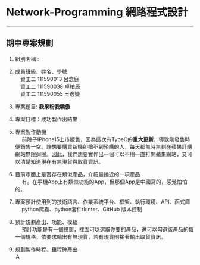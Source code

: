 # Network-Programming 網路程式設計
---
## 期中專案規劃

1. 組別名稱 : 

2. 成員班級、姓名、學號 \
    &emsp;資工二 111590013 呂念庭 \
    &emsp;資工二 111590038 卓柏辰 \
    &emsp;資工二 111590055 王逸婕

3. 專案題目: **我果粉我驕傲**

4. 專案目標：成功製作出結果 

5. 專案製作動機  
    &emsp; 前陣子IPhone15上市販售，因為這次有TypeC的**重大更新**，導致剛發售時便銷售一空。許想要購買新機卻搶不到預購的人，每天都無時無刻在蘋果訂購網站無限迴圈。因此，我們想要實作出一個可以不用一直打開蘋果網站，又可以清楚知道現在有無現貨與取貨資訊。

6. 目前市面上是否存在類似產品，介紹最接近的一項產品\
    &emsp; 有。在手機App上有類似功能的App，但那個App是中國寫的，感覺怕怕的。

7. 專案預計使用到的技術語言、作業系統平台、框架、執行環境、API、函式庫 \
    &emsp; python爬蟲、python套件tkinter、GitHub
    版本控制

8. 預計規劃產出、功能、模組 \
    &emsp; 預計功能是有一個視窗，裡面可以選取你要的產品，還可以勾選該產品的每一個規格，依要求輸出有無現貨，若有現貨則接著輸出取貨資訊。
9. 規劃製作時程、里程碑產出 \
    Ａ